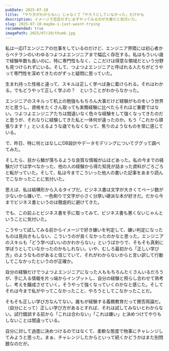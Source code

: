 ```yaml
---
pubDate: 2025-07-10
title: 「やり方がわからない」じゃなくて「やろうとしていなかった」だけかも
description: イメージで否定せずにまずやってみるのが大事だと気付いた。
slug: 2025-07-10-maybe-i-just-wasnt-trying
recommended: true
imagePath: 2025/07/10/thumb.jpg
---
```


私は一応ITエンジニアの仕事をしているのだけど、エンジニア界隈には初心者からベテランのいわゆるつよつよエンジニアまで幅広く存在する。私はもういい歳で経験年数も長いのに、特に専門性もなく、ここだけは得意な領域だという分野も見つけられずにいる。そして、つよつよエンジニアと呼ばれる人たちがどうやって専門性を深めてきたのがずっと疑問に思っていた。

生まれ持った性格と違って、スキルは正しく学べば身に着けられる。それはわかる。でもどうやって正しく学ぶの？　ということがわからなかった。

エンジニアのスキルって机上の勉強ももちろん大事だけど経験がものをいう世界だと思うし、資格をたくさん取っても実務経験に比べたらそれほど重要ではない。つよつよエンジニアたちは間違いなく色々な経験をして強くなってきたのだと思うが、それなりに経験してきた私と一体何が違ったのか。もう「これから頑張ります！」といえるような歳でもなくなって、焦りのようなものを常に感じている。

で、昨日、特に何とはなしにDB設計やデータモデリングについてググって調べてみた。

そしたら、目から鱗が落ちるような良質な情報が山ほどあった。私の今までの経験だけでは学べなかった、他の人の経験から得た知見が詰まった資料がごろごろと転がっていた。そして、私は今までこういった他人の書いた記事をあまり読んでこなかったことに気付いた。

思えば、私は結構形から入るタイプだ。ビジネス書は文字が大きくてページ数が少ないから嫌いで、一色刷りで文字が小さく分厚い硬派な本が好きだ。だから今までビジネス書というのは徹底的に避けてきた。

でも、この前ふとビジネス書を手に取ってみて、ビジネス書も悪くないじゃんということに気付いた。

こうやって試してみる前からイメージで好き嫌いを判定して、嫌い判定になったものは見向きもしない、こういうのが良くなかったのかなと思った。エンジニアのスキルも「どう学べばいいのかわからない」というばかりで、そもそも真剣に学ぼうとしていなかったのかもしれない。いや、むしろ最初から「正しい学び方」のようなものがあると信じていて、それがわからないからと言い訳して行動してこなかったというのが正確か。

自分の経験だけでつよつよエンジニアになった人ももちろんたくさんいるだろうが、手に入る情報を片っ端からインプットし、自分の経験と照らし合わせて熟考し、考えを醸成させていく。そうやって強くなっていくのかなと感じた。そしてそれは今まで私がやってこなかったこと、やろうとしてこなかったことだ。

そもそも正しい学び方なんてない。誰もが経験する義務教育だって賛否両論だ。（自分にとって）正しい学び方があるとすれば、それは試してみないとわからない。試行錯誤する前から「これは合わない」「これは嫌い」と決めつけてやりもしないことは間違っている。

自分に対して過度に決めつけるのではなくて、柔軟な態度で物事にチャレンジしてみようと思った。まぁ、チャレンジしたからといって続くかどうかはまた別問題なのだが。
